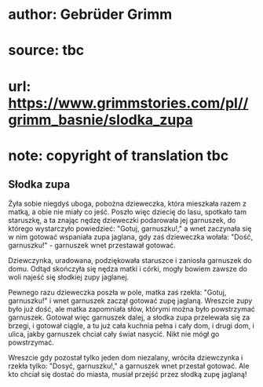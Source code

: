 # author: Gebrüder Grimm
# source: tbc
# url: https://www.grimmstories.com/pl//grimm_basnie/slodka_zupa
# note: copyright of translation tbc

## Słodka zupa 

Żyła sobie niegdyś uboga, pobożna dzieweczka, która mieszkała razem z
matką, a obie nie miały co jeść. Poszło więc dziecię do lasu, spotkało
tam staruszkę, a ta znając nędzę dzieweczki podarowała jej garnuszek, do
którego wystarczyło powiedzieć: "Gotuj, garnuszku!," a wnet zaczynała
się w nim gotować wspaniała zupa jaglana, gdy zaś dzieweczka wołała:
"Dość, garnuszku!" - garnuszek wnet przestawał gotować.

Dziewczynka, uradowana, podziękowała staruszce i zaniosła garnuszek do
domu. Odtąd skończyła się nędza matki i córki, mogły bowiem zawsze do
woli najeść się słodkiej zupy jaglanej.

Pewnego razu dzieweczka poszła w pole, matka zaś rzekła: "Gotuj,
garnuszku!" i wnet garnuszek zaczął gotować zupę jaglaną. Wreszcie zupy
było już dość, ale matka zapomniała słów, którymi można było powstrzymać
garnuszek. Gotował więc garnuszek dalej, a słodka zupa przelewała się za
brzegi, i gotował ciągle, a tu już cała kuchnia pełna i cały dom, i
drugi dom, i ulica, jakby garnuszek chciał cały świat nasycić. Nikt nie
mógł go powstrzymać.

Wreszcie gdy pozostał tylko jeden dom niezalany, wróciła dziewczynka i
rzekła tylko: "Dosyć, garnuszku!," a garnuszek wnet przestał gotować.
Ale kto chciał się dostać do miasta, musiał przejść przez słodką zupę
jaglaną!
